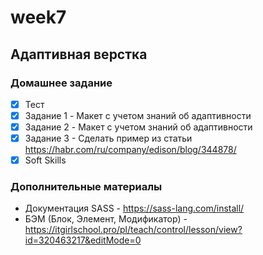 # week7
## Адаптивная верстка

### Домашнее задание  
- [x] Тест
- [x] Задание 1 - Mакет с учетом знаний об адаптивности
- [x] Задание 2 - Mакет с учетом знаний об адаптивности
- [x] Задание 3 - Сделать пример из статьи https://habr.com/ru/company/edison/blog/344878/ 
- [x] Soft Skills

### Дополнительные материалы
- Документация SASS - https://sass-lang.com/install/
- БЭМ (Блок, Элемент, Модификатор) -  https://itgirlschool.pro/pl/teach/control/lesson/view?id=320463217&editMode=0
